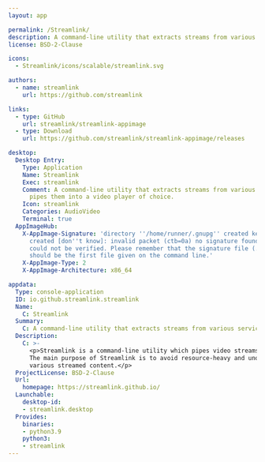 ```yaml
---
layout: app

permalink: /Streamlink/
description: A command-line utility that extracts streams from various services and pipes them into a video player of choice.
license: BSD-2-Clause

icons:
  - Streamlink/icons/scalable/streamlink.svg

authors:
  - name: streamlink
    url: https://github.com/streamlink

links:
  - type: GitHub
    url: streamlink/streamlink-appimage
  - type: Download
    url: https://github.com/streamlink/streamlink-appimage/releases

desktop:
  Desktop Entry:
    Type: Application
    Name: Streamlink
    Exec: streamlink
    Comment: A command-line utility that extracts streams from various services and
      pipes them into a video player of choice.
    Icon: streamlink
    Categories: AudioVideo
    Terminal: true
  AppImageHub:
    X-AppImage-Signature: 'directory ''/home/runner/.gnupg'' created keybox ''/home/runner/.gnupg/pubring.kbx''
      created [don''t know]: invalid packet (ctb=0a) no signature found the signature
      could not be verified. Please remember that the signature file (.sig or .asc)
      should be the first file given on the command line.'
    X-AppImage-Type: 2
    X-AppImage-Architecture: x86_64

appdata:
  Type: console-application
  ID: io.github.streamlink.streamlink
  Name:
    C: Streamlink
  Summary:
    C: A command-line utility that extracts streams from various services and pipes them into a video player of choice.
  Description:
    C: >-
      <p>Streamlink is a command-line utility which pipes video streams from various services into a video player, such as VLC.
      The main purpose of Streamlink is to avoid resource-heavy and unoptimized websites, while still allowing the user to enjoy
      various streamed content.</p>
  ProjectLicense: BSD-2-Clause
  Url:
    homepage: https://streamlink.github.io/
  Launchable:
    desktop-id:
    - streamlink.desktop
  Provides:
    binaries:
    - python3.9
    python3:
    - streamlink
---
```


